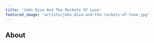 ```yaml
---
title: 'John Diva And The Rockets Of Love'
featured_image: 'artists/john-diva-and-the-rockets-of-love.jpg'
---
```


## About


